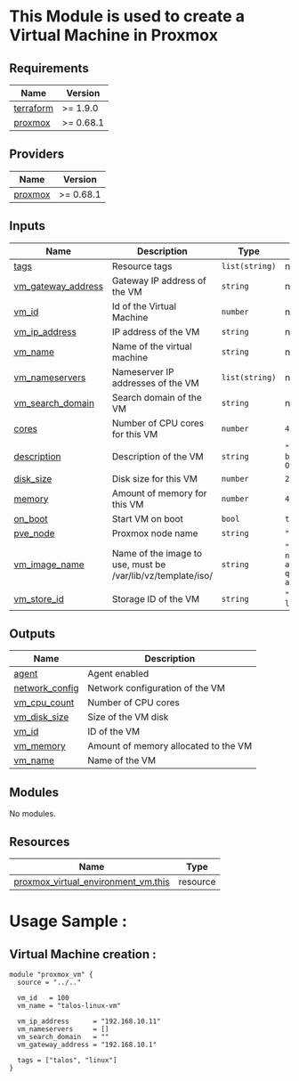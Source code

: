 <!-- BEGIN_TF_DOCS -->
# This Module is used to create a Virtual Machine in Proxmox
## Requirements

| Name | Version |
|------|---------|
| <a name="requirement_terraform"></a> [terraform](#requirement\_terraform) | >= 1.9.0 |
| <a name="requirement_proxmox"></a> [proxmox](#requirement\_proxmox) | >= 0.68.1 |
## Providers

| Name | Version |
|------|---------|
| <a name="provider_proxmox"></a> [proxmox](#provider\_proxmox) | >= 0.68.1 |

## Inputs

| Name | Description | Type | Default | Required |
|------|-------------|------|---------|:--------:|
| <a name="input_tags"></a> [tags](#input\_tags) | Resource tags | `list(string)` | n/a | yes |
| <a name="input_vm_gateway_address"></a> [vm\_gateway\_address](#input\_vm\_gateway\_address) | Gateway IP address of the VM | `string` | n/a | yes |
| <a name="input_vm_id"></a> [vm\_id](#input\_vm\_id) | Id of the Virtual Machine | `number` | n/a | yes |
| <a name="input_vm_ip_address"></a> [vm\_ip\_address](#input\_vm\_ip\_address) | IP address of the VM | `string` | n/a | yes |
| <a name="input_vm_name"></a> [vm\_name](#input\_vm\_name) | Name of the virtual machine | `string` | n/a | yes |
| <a name="input_vm_nameservers"></a> [vm\_nameservers](#input\_vm\_nameservers) | Nameserver IP addresses of the VM | `list(string)` | n/a | yes |
| <a name="input_vm_search_domain"></a> [vm\_search\_domain](#input\_vm\_search\_domain) | Search domain of the VM | `string` | n/a | yes |
| <a name="input_cores"></a> [cores](#input\_cores) | Number of CPU cores for this VM | `number` | `4` | no |
| <a name="input_description"></a> [description](#input\_description) | Description of the VM | `string` | `"Managed by OpenTofu"` | no |
| <a name="input_disk_size"></a> [disk\_size](#input\_disk\_size) | Disk size for this VM | `number` | `20` | no |
| <a name="input_memory"></a> [memory](#input\_memory) | Amount of memory for this VM | `number` | `4096` | no |
| <a name="input_on_boot"></a> [on\_boot](#input\_on\_boot) | Start VM on boot | `bool` | `true` | no |
| <a name="input_pve_node"></a> [pve\_node](#input\_pve\_node) | Proxmox node name | `string` | `"pve"` | no |
| <a name="input_vm_image_name"></a> [vm\_image\_name](#input\_vm\_image\_name) | Name of the image to use, must be /var/lib/vz/template/iso/ | `string` | `"talos-nocloud-amd64-qemu-agent.img"` | no |
| <a name="input_vm_store_id"></a> [vm\_store\_id](#input\_vm\_store\_id) | Storage ID of the VM | `string` | `"local-lvm"` | no |
## Outputs

| Name | Description |
|------|-------------|
| <a name="output_agent"></a> [agent](#output\_agent) | Agent enabled |
| <a name="output_network_config"></a> [network\_config](#output\_network\_config) | Network configuration of the VM |
| <a name="output_vm_cpu_count"></a> [vm\_cpu\_count](#output\_vm\_cpu\_count) | Number of CPU cores |
| <a name="output_vm_disk_size"></a> [vm\_disk\_size](#output\_vm\_disk\_size) | Size of the VM disk |
| <a name="output_vm_id"></a> [vm\_id](#output\_vm\_id) | ID of the VM |
| <a name="output_vm_memory"></a> [vm\_memory](#output\_vm\_memory) | Amount of memory allocated to the VM |
| <a name="output_vm_name"></a> [vm\_name](#output\_vm\_name) | Name of the VM |

## Modules

No modules.
## Resources

| Name | Type |
|------|------|
| [proxmox_virtual_environment_vm.this](https://registry.terraform.io/providers/bpg/proxmox/latest/docs/resources/virtual_environment_vm) | resource |

# Usage Sample :

## Virtual Machine creation  :
```hcl
module "proxmox_vm" {
  source = "../.."

  vm_id   = 100
  vm_name = "talos-linux-vm"

  vm_ip_address      = "192.168.10.11"
  vm_nameservers     = []
  vm_search_domain   = ""
  vm_gateway_address = "192.168.10.1"

  tags = ["talos", "linux"]
}

```
<!-- END_TF_DOCS -->
